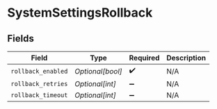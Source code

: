 # SystemSettingsRollback


## Fields

| Field              | Type               | Required           | Description        |
| ------------------ | ------------------ | ------------------ | ------------------ |
| `rollback_enabled` | *Optional[bool]*   | :heavy_check_mark: | N/A                |
| `rollback_retries` | *Optional[int]*    | :heavy_minus_sign: | N/A                |
| `rollback_timeout` | *Optional[int]*    | :heavy_minus_sign: | N/A                |